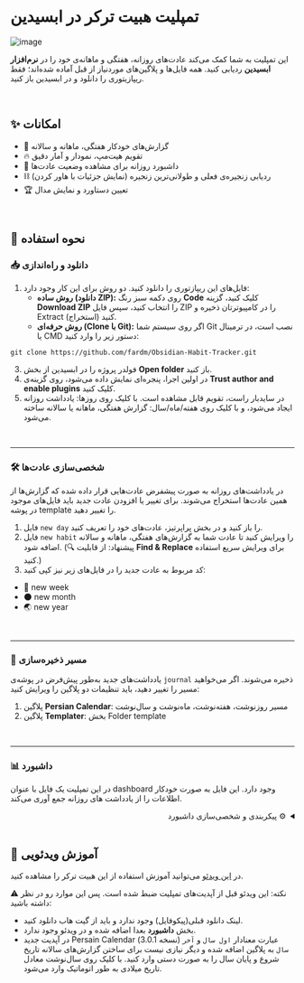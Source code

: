 # تمپلیت هبیت ترکر در ابسیدین

![image](https://ifard.ir/img/1755378027311.webp)

این تمپلیت به شما کمک می‌کند عادت‌های روزانه، هفتگی و ماهانه‌ی خود را در **نرم‌افزار ابسیدین** ردیابی کنید. 
همه فایل‌ها و پلاگین‌های موردنیاز از قبل آماده شده‌اند؛ فقط ریپازیتوری را دانلود و در ابسیدین باز کنید.

<br>

## ✨ امکانات
- 📅 گزارش‌های خودکار هفتگی، ماهانه و سالانه
- 🔥 تقویم هیت‌مپ، نمودار و آمار دقیق
- 📌 داشبورد روزانه برای مشاهده وضعیت عادت‌ها
- ⛓️ ردیابی زنجیره‌ی فعلی و طولانی‌ترین زنجیره (نمایش جزئیات با هاور کردن)
- 🏆 تعیین دستاورد و نمایش مدال

<br>

## 🚀 نحوه استفاده

### 📥 دانلود و راه‌اندازی
1. فایل‌های این ریپازتوری را دانلود کنید. دو روش برای این کار وجود دارد:
    - **روش ساده (دانلود ZIP):** روی دکمه سبز رنگ **Code** کلیک کنید، گزینه **Download ZIP** را انتخاب کنید، سپس فایل ZIP را در کامپیوترتان ذخیره و Extract (استخراج) کنید.
    - **روش حرفه‌ای (Clone با Git):** اگر روی سیستم شما Git نصب است، در ترمینال یا CMD دستور زیر را وارد کنید:
    
```
git clone https://github.com/fardm/Obsidian-Habit-Tracker.git
```

3. فولدر پروژه را در ابسیدین از بخش **Open folder** باز کنید.
4. در اولین اجرا، پنجره‌ای نمایش داده می‌شود، روی گزینه‌ی **Trust author and enable plugins** کلیک کنید.
5. در سایدبار راست، تقویم قابل مشاهده است. با کلیک روی روزها: یادداشت روزانه ایجاد می‌شود، و با کلیک روی هفته/ماه/سال: گزارش هفتگی، ماهانه یا سالانه ساخته می‌شود.

<br>

---

### 🛠️ شخصی‌سازی عادت‌ها
در یادداشت‌های روزانه به صورت پیشفرض عادت‌هایی قرار داده شده که گزارش‌ها از همین عادت‌ها استخراج می‌شوند. برای تغییر یا افزودن عادت جدید باید فایل‌های موجود در پوشه template را تغییر دهید.
1. فایل `new day` را باز کنید و در بخش پراپرتیز، عادت‌های خود را تعریف کنید.  
2. فایل `new habit` را ویرایش کنید تا عادت شما به گزارش‌های هفتگی، ماهانه و سالانه اضافه شود.  (🔍 پیشنهاد: از قابلیت **Find & Replace** برای ویرایش سریع استفاده کنید.)
3. کد مربوط به عادت جدید را در فایل‌های زیر نیز کپی کنید:
- 📅 new week
- 🌑 new month
- 🌏 new year 

<br>

---

### 📂 مسیر ذخیره‌سازی
یادداشت‌های جدید به‌طور پیش‌فرض در پوشه‌ی `journal` ذخیره می‌شوند.  اگر می‌خواهید مسیر را تغییر دهید، باید تنظیمات دو پلاگین را ویرایش کنید:  
  1. پلاگین **Persian Calendar**: مسیر روزنوشت، هفته‌نوشت، ماه‌نوشت و سال‌نوشت  
  2. پلاگین **Templater**: بخش Folder template

<br>

---

### 📊 داشبورد
در این تمپلیت یک فایل با عنوان dashboard وجود دارد. این فایل به صورت خودکار اطلاعات را از یادداشت های روزانه جمع آوری می‌کند.

<details dir="rtl">
<summary>⚙️ پیکربندی و شخصی‌سازی داشبورد</summary>
ابتدای این فایل، بخشی به نام `CONFIG` وجود دارد که همه‌ی تنظیمات اصلی در آن قرار دارد:

#### محل فایل‌ها (from)
از این بخش باید محل روزنوشته‌ها را مشخص کنید. می‌توانید مسیر پوشه را وارد کنید یا تگی که در آنها استفاده کرده‌اید را تعیین کنید.
```js
const from = {
  tags: ["journal"], // تگ موجود در روزنوشته‌ها
  paths: []          // مسیر پوشه‌هایی که فایل‌ها در آن هستند
};
```

---

#### منبع تاریخ (dateSource)
در این بخش مشخص می‌کنید که تاریخ هر یادداشت از کجا خوانده شود. اگر `filename` باشد، تاریخ از نام فایل (مثل 2025-08-15.md) خوانده می‌شود. اگر `frontmatter` باشد، تاریخ از یک فیلد در بخش پراپرتیز (frontmatter) یادداشت خوانده می‌شود.

```js
const dateSource = {
  type: "filename",        // filename یا frontmatter
  frontmatterField: "date", // نام فیلد تاریخ در frontmatter
  dateFormat: "YYYY/MM/DD"  // فرمت تاریخ
};
```


---

#### تعریف عادت‌ها (habits)
در این بخش لیست عادت ها وارد می شود. هر عادت شامل ویژگی‌های زیر است:
```js
const habits = [
  {
    id: "reading",               // شناسه یکتا عادت
    title: "",                       // نام عادت
    field: "📚reading",    // نام فیلدی که داده در آن ذخیره می‌شود
    type: "numeric",        // نوع داده: numeric یا boolean
    unit: "",                      // واحد اندازه‌گیری
    progressMax: 16,      // بیشترین مقدار برای نوار پیشرفت

    completeCondition: {    // شرایط تکمیل عادت
      kind: "gte",                  // نوع مقایسه: eq, gte, lte
      value: 1                       // مقدار مرجع برای تکمیل عادت
    },

    chain: {                    // تنظیمات زنجیره
      graceDays: 1,        // تعداد روزهای وقفه مجاز در زنجیره
      cupEvery: 15         // هر چند روز موفقیت کاپ تعلق می‌گیرد
    },

    achievement: [                  // محدوده و نشان‌های مدال
      { range: [10, 12], label: "🏅 سوپراستار" }, 
      { range: [7, 9],   label: "🥇 طلا" }, 
      { range: [4, 6],   label: "🥈 نقره" },
      { range: [1, 3],   label: "🥉 برنز" }, 
      { range: [0, 0],   label: "⚪" } 
    ],

    lowerIsBetter: false      // آیا مقدار کمتر بهتر است مثل سوشال مدیا
  }
];
```


**روز مهلت (graceDays):** این گزینه تعیین می‌کند که در شمارش زنجیره، چند روز وقفه مجاز دارید. اگر 0 باشد: هیچ ارفاقی وجود ندارد و زنجیره با یک روز وقفه قطع می‌شود. اگر 1 باشد: یک روز وقفه مجاز است. یعنی اگر یک روز نتوانستید عادت را انجام دهید، زنجیره همچنان ادامه پیدا می‌کند.

**نوع مقایسه(kind):**
- eq : مساوی بودن (مثلا دقیقا ۳۰ دقیقه مطالعه)  
- gte : بیشتر یا مساوی بودن (مثلا حداقل ۳۰ دقیقه مطالعه)  
- lte : کمتر یا مساوی بودن (مثلا حداکثر ۳۰ دقیقه مطالعه)  

</details>


<br>

## 🎥 آموزش ویدئویی
در [این ویدئو](https://www.aparat.com/v/aevm2m1) می‌توانید آموزش استفاده از این هبیت ترکر را مشاهده کنید.



⚠️ نکته: این ویدئو قبل از آپدیت‌های تمپلیت ضبط شده است. پس این موارد رو در نظر داشته باشید:
- لینک دانلود قبلی(پیکوفایل) وجود ندارد و باید از گیت هاب دانلود کنید.
- بخش **داشبورد** بعدا اضافه شده و در ویدئو وجود ندارد.
- در آپدیت جدید Persain Calendar (نسخه 3.0.1) عبارت معنادار `اول سال` و `آخر سال` به پلاگین اضافه شده و دیگر نیازی نیست برای ساختن گزارش‌های سالانه تاریخ‌ شروع و پایان سال را به صورت دستی وارد کنید. با کلیک روی سال‌نوشت معادل تاریخ میلادی به طور اتوماتیک وارد می‌شود.